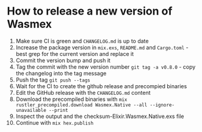 # How to release a new version of Wasmex

1. Make sure CI is green and `CHANGELOG.md` is up to date
1. Increase the package version in `mix.exs`, `README.md` and `Cargo.toml` - best grep for the current version and replace it
1. Commit the version bump and push it
1. Tag the commit with the new version number `git tag -a v0.8.0` - copy the changelog into the tag message
1. Push the tag `git push --tags`
1. Wait for the CI to create the github release and precompied binaries
1. Edit the GitHub release with the `CHANGELOG.md` content
1. Download the precompiled binaries with `mix rustler_precompiled.download Wasmex.Native --all --ignore-unavailable --print`
1. Inspect the output and the checksum-Elixir.Wasmex.Native.exs file
1. Continue with `mix hex.publish`
